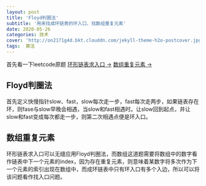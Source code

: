 ```yaml
---
layout: post
title: 'Floyd判圈法'
subtitle: '用来找成环链表的环入口、找数组重复元素'
date: 2020-05-26
categories: 技术
cover: 'http://on2171g4d.bkt.clouddn.com/jekyll-theme-h2o-postcover.jpg'
tags:  算法
---
```

首先看一下leetcode原题
[环形链表求入口 →](https://leetcode-cn.com/problems/linked-list-cycle-ii/)
[数组重复元素 →](https://leetcode-cn.com/problems/find-the-duplicate-number/solution/xun-zhao-zhong-fu-shu-by-leetcode-solution/)

## Floyd判圈法
首先定义快慢指针slow、fast，slow每次走一步，fast每次走两步，如果链表存在环，则fase与slow早晚会相遇，当slow和fast相遇时。让slow回到起点，并让slow和fast变成每次都走一步，则第二次相遇点便是环入口。

## 数组重复元素
环形链表求入口可以无缝应用Floyd判圈法，而数组这道题需要将数组中的数字看作链表中下一个元素的index，因为存在重复元素，则意味着某数字将多次作为下一个元素的索引出现在数组中，而成环链表中只有环入口有多个入边，所以可以将该问题看作找入口问题。